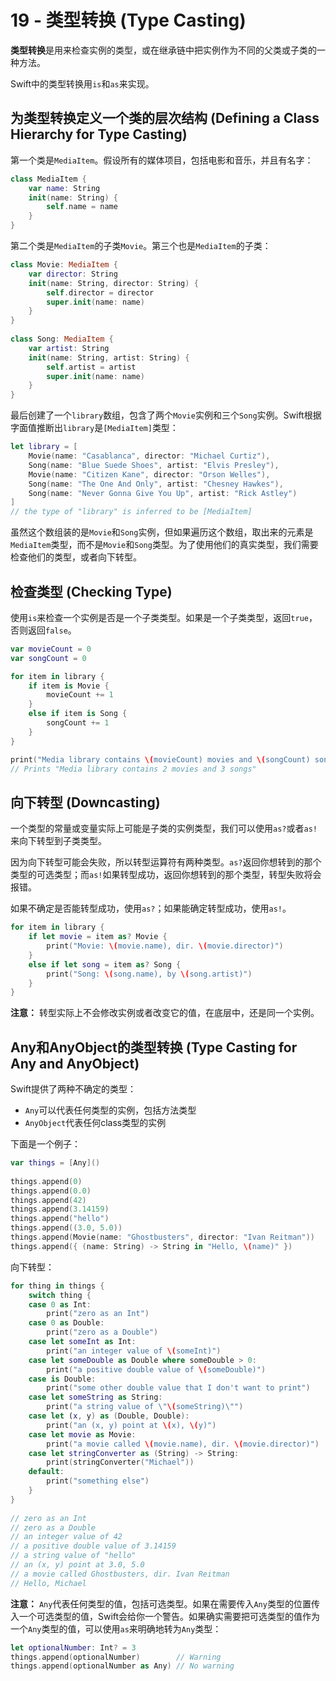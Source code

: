 # 19 - 类型转换 (Type Casting)

**类型转换**是用来检查实例的类型，或在继承链中把实例作为不同的父类或子类的一种方法。

Swift中的类型转换用`is`和`as`来实现。

## 为类型转换定义一个类的层次结构 (Defining a Class Hierarchy for Type Casting)

第一个类是`MediaItem`。假设所有的媒体项目，包括电影和音乐，并且有名字：

```swift
class MediaItem {
    var name: String
    init(name: String) {
        self.name = name
    }
}
```

第二个类是`MediaItem`的子类`Movie`。第三个也是`MediaItem`的子类：

```swift
class Movie: MediaItem {
    var director: String
    init(name: String, director: String) {
        self.director = director
        super.init(name: name)
    }
}
 
class Song: MediaItem {
    var artist: String
    init(name: String, artist: String) {
        self.artist = artist
        super.init(name: name)
    }
}
```

最后创建了一个`library`数组，包含了两个`Movie`实例和三个`Song`实例。Swift根据字面值推断出`library`是`[MediaItem]`类型：

```swift
let library = [
    Movie(name: "Casablanca", director: "Michael Curtiz"),
    Song(name: "Blue Suede Shoes", artist: "Elvis Presley"),
    Movie(name: "Citizen Kane", director: "Orson Welles"),
    Song(name: "The One And Only", artist: "Chesney Hawkes"),
    Song(name: "Never Gonna Give You Up", artist: "Rick Astley")
]
// the type of "library" is inferred to be [MediaItem]
```

虽然这个数组装的是`Movie`和`Song`实例，但如果遍历这个数组，取出来的元素是`MediaItem`类型，而不是`Movie`和`Song`类型。为了使用他们的真实类型，我们需要检查他们的类型，或者向下转型。

## 检查类型 (Checking Type)

使用`is`来检查一个实例是否是一个子类类型。如果是一个子类类型，返回`true`，否则返回`false`。

```swift
var movieCount = 0
var songCount = 0

for item in library {
	if item is Movie {
		movieCount += 1
	}
	else if item is Song {
		songCount += 1
	}
}

print("Media library contains \(movieCount) movies and \(songCount) songs")
// Prints "Media library contains 2 movies and 3 songs"
```

## 向下转型 (Downcasting)

一个类型的常量或变量实际上可能是子类的实例类型，我们可以使用`as?`或者`as!`来向下转型到子类类型。

因为向下转型可能会失败，所以转型运算符有两种类型。`as?`返回你想转到的那个类型的可选类型；而`as!`如果转型成功，返回你想转到的那个类型，转型失败将会报错。

如果不确定是否能转型成功，使用`as?`；如果能确定转型成功，使用`as!`。

```swift
for item in library {
	if let movie = item as? Movie {
        print("Movie: \(movie.name), dir. \(movie.director)")
	}
	else if let song = item as? Song {
        print("Song: \(song.name), by \(song.artist)")
	}	
}
```

**注意：** 转型实际上不会修改实例或者改变它的值，在底层中，还是同一个实例。

## Any和AnyObject的类型转换 (Type Casting for Any and AnyObject)

Swift提供了两种不确定的类型：

- `Any`可以代表任何类型的实例，包括方法类型
- `AnyObject`代表任何class类型的实例

下面是一个例子：

```swift
var things = [Any]()
 
things.append(0)
things.append(0.0)
things.append(42)
things.append(3.14159)
things.append("hello")
things.append((3.0, 5.0))
things.append(Movie(name: "Ghostbusters", director: "Ivan Reitman"))
things.append({ (name: String) -> String in "Hello, \(name)" })
```

向下转型：

```swift
for thing in things {
    switch thing {
    case 0 as Int:
        print("zero as an Int")
    case 0 as Double:
        print("zero as a Double")
    case let someInt as Int:
        print("an integer value of \(someInt)")
    case let someDouble as Double where someDouble > 0:
        print("a positive double value of \(someDouble)")
    case is Double:
        print("some other double value that I don't want to print")
    case let someString as String:
        print("a string value of \"\(someString)\"")
    case let (x, y) as (Double, Double):
        print("an (x, y) point at \(x), \(y)")
    case let movie as Movie:
        print("a movie called \(movie.name), dir. \(movie.director)")
    case let stringConverter as (String) -> String:
        print(stringConverter("Michael"))
    default:
        print("something else")
    }
}
 
// zero as an Int
// zero as a Double
// an integer value of 42
// a positive double value of 3.14159
// a string value of "hello"
// an (x, y) point at 3.0, 5.0
// a movie called Ghostbusters, dir. Ivan Reitman
// Hello, Michael
```

**注意：** `Any`代表任何类型的值，包括可选类型。如果在需要传入`Any`类型的位置传入一个可选类型的值，Swift会给你一个警告。如果确实需要把可选类型的值作为一个`Any`类型的值，可以使用`as`来明确地转为`Any`类型：

```swift
let optionalNumber: Int? = 3
things.append(optionalNumber)        // Warning
things.append(optionalNumber as Any) // No warning
```
